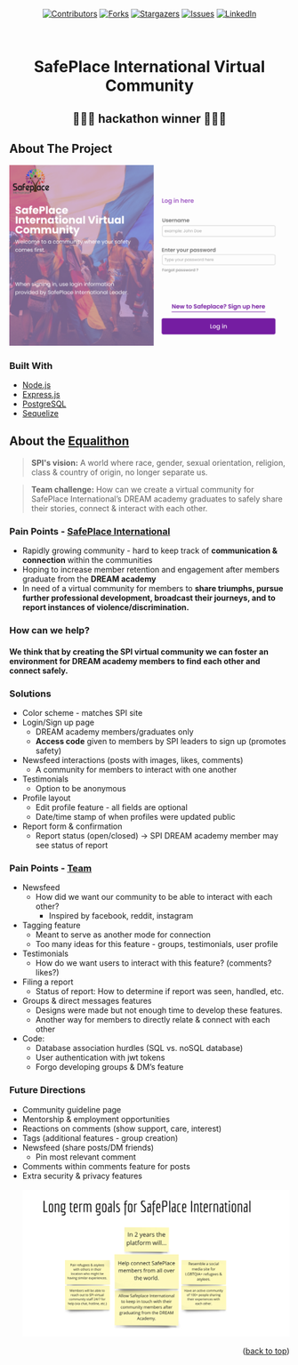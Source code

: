 <div id="top"></div>
<div align="center">
<!-- PROJECT SHIELDS -->

[![Contributors][contributors-shield]][contributors-url]
[![Forks][forks-shield]][forks-url]
[![Stargazers][stars-shield]][stars-url]
[![Issues][issues-shield]][issues-url]
[![LinkedIn][linkedin-shield]][linkedin-url]

<!-- PROJECT LOGO -->
<br />

  <!-- <a href="https://github.com/e-papanicolas/safe-space-api">
    <img src="" alt="Logo" width="80" height="80">
  </a> -->

<h1 align="center">SafePlace International Virtual Community</h1>
<h2>🥇🏳️‍🌈 hackathon winner 🏳️‍🌈🥇</h2>
</div>

<!-- ABOUT THE PROJECT -->

## About The Project

![SafePlace International][product-screenshot]

### Built With

- [Node.js](https://nodejs.org/)
- [Express.js](https://expressjs.com/)
- [PostgreSQL](https://www.postgresql.org/)
- [Sequelize](https://sequelize.org/)

<!-- GETTING STARTED -->

## About the [Equalithon](https://www.equalithon.io/equalithon-list/event-five-tra87-2y2s9-tnyam-npsnf-gr4aa-em8dr-gtpg2-zha6k-asw7e-hzs9d-6r9fp-g6m25-b3l4f-934l2-e9nj6-wfkpw-nx3c8-9nkmb)

> **SPI's vision:** A world where race, gender, sexual orientation, religion, class & country of origin, no longer separate us.

> **Team challenge:** How can we create a virtual community for SafePlace International’s DREAM academy graduates to safely share their stories, connect & interact with each other.

### Pain Points - [SafePlace International](https://www.safeplaceinternational.org/)

- Rapidly growing community - hard to keep track of **communication & connection** within the communities
- Hoping to increase member retention and engagement after members graduate from the **DREAM academy**
- In need of a virtual community for members to **share triumphs, pursue further professional development, broadcast their journeys, and to report instances of violence/discrimination.**

### How can we help?

#### We think that by creating the SPI virtual community we can foster an environment for DREAM academy members to find each other and connect safely.

### Solutions

- Color scheme - matches SPI site
- Login/Sign up page
  - DREAM academy members/graduates only
  - **Access code** given to members by SPI leaders to sign up (promotes safety)
- Newsfeed interactions (posts with images, likes, comments)
  - A community for members to interact with one another
- Testimonials
  - Option to be anonymous
- Profile layout
  - Edit profile feature - all fields are optional
  - Date/time stamp of when profiles were updated public
- Report form & confirmation
  - Report status (open/closed) → SPI DREAM academy member may see status of report

### Pain Points - [Team](<https://www.linkedin.com/in/elenipapanicolas/overlay/urn:li:fsd_profileProject:(ACoAABSqiLABn-PDAsO4qRd0yATIVhZ2GsIQxNc,996935969)/creators/>)

- Newsfeed
  - How did we want our community to be able to interact with each other?
    - Inspired by facebook, reddit, instagram
- Tagging feature
  - Meant to serve as another mode for connection
  - Too many ideas for this feature - groups, testimonials, user profile
- Testimonials
  - How do we want users to interact with this feature? (comments? likes?)
- Filing a report
  - Status of report: How to determine if report was seen, handled, etc.
- Groups & direct messages features
  - Designs were made but not enough time to develop these features.
  - Another way for members to directly relate & connect with each other
- Code:
  - Database association hurdles (SQL vs. noSQL database)
  - User authentication with jwt tokens
  - Forgo developing groups & DM’s feature

### Future Directions

- Community guideline page
- Mentorship & employment opportunities
- Reactions on comments (show support, care, interest)
- Tags (additional features - group creation)
- Newsfeed (share posts/DM friends)
  - Pin most relevant comment
- Comments within comments feature for posts
- Extra security & privacy features
  <br />
  <br />
  ![SafePlace International][longterm-screenshot]

<p align="right">(<a href="#top">back to top</a>)</p>

<!-- MARKDOWN LINKS & IMAGES -->
<!-- https://www.markdownguide.org/basic-syntax/#reference-style-links -->

[contributors-shield]: https://img.shields.io/github/contributors/e-papanicolas/safe-space-api.svg?style=for-the-badge
[contributors-url]: https://github.com/e-papanicolas/safe-space-api/graphs/contributors
[forks-shield]: https://img.shields.io/github/forks/e-papanicolas/safe-space-api.svg?style=for-the-badge
[forks-url]: https://github.com/e-papanicolas/safe-space-api/network/members
[stars-shield]: https://img.shields.io/github/stars/e-papanicolas/safe-space-api.svg?style=for-the-badge
[stars-url]: https://github.com/e-papanicolas/safe-space-api/stargazers
[issues-shield]: https://img.shields.io/github/issues/e-papanicolas/safe-space-api.svg?style=for-the-badge
[issues-url]: https://github.com/e-papanicolas/safe-space-api/issues
[license-shield]: https://img.shields.io/github/license/e-papanicolas/safe-space-api.svg?style=for-the-badge
[license-url]: https://github.com/e-papanicolas/safe-space-api/blob/master/LICENSE.txt
[linkedin-shield]: https://img.shields.io/badge/-LinkedIn-black.svg?style=for-the-badge&logo=linkedin&colorB=555
[linkedin-url]: https://www.linkedin.com/in/elenipapanicolas/
[product-screenshot]: ./public/images/safeplaceinternational_login.png
[longterm-screenshot]: ./public/images/futuregoals.png
